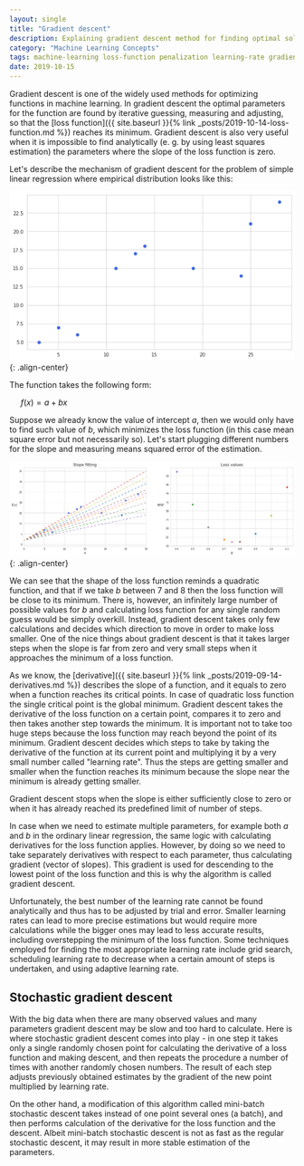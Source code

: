 ```yaml
---
layout: single
title: "Gradient descent"
description: Explaining gradient descent method for finding optimal solution
category: "Machine Learning Concepts"
tags: machine-learning loss-function penalization learning-rate gradient slope 
date: 2019-10-15
---
```


Gradient descent is one of the widely used methods for optimizing functions in machine learning. In gradient descent the optimal parameters for the function are found by iterative guessing, measuring and adjusting, so that the [loss function]({{ site.baseurl }}{% link _posts/2019-10-14-loss-function.md %}) reaches its minimum. Gradient descent is also very useful when it is impossible to find analytically (e. g. by using least squares estimation) the parameters where the slope of the loss function is zero.

Let's describe the mechanism of gradient descent for the problem of simple linear regression where empirical distribution looks like this:

![](/assets/images/concepts/some_linear_distribution.png){: .align-center}

The function takes the following form:

&nbsp;&nbsp;&nbsp;&nbsp;
$f(x) = a + bx$

Suppose we already know the value of intercept $a$, then we would only have to find such value of $b$, which minimizes the loss function (in this case mean square error but not necessarily so). Let's start plugging different numbers for the slope and measuring means squared error of the estimation.

![](/assets/images/concepts/loss_values_and_slope.png){: .align-center}

We can see that the shape of the loss function reminds a quadratic function, and that if we take $b$ between 7 and 8 then the loss function will be close to its minimum. There is, however, an infinitely large number of possible values for $b$ and calculating loss function for any single random guess would be simply overkill. Instead, gradient descent takes only few calculations and decides which direction to move in order to make loss smaller. One of the nice things about gradient descent is that it takes larger steps when the slope is far from zero and very small steps when it approaches the minimum of a loss function.

As we know, the [derivative]({{ site.baseurl }}{% link _posts/2019-09-14-derivatives.md %}) describes the slope of a function, and it equals to zero when a function reaches its critical points. In case of quadratic loss function the single critical point is the global minimum. Gradient descent takes the derivative of the loss function on a certain point, compares it to zero and then takes another step towards the minimum. It is important not to take too huge steps because the loss function may reach beyond the point of its minimum. Gradient descent decides which steps to take by taking the derivative of the function at its current point and multiplying it by a very small number called "learning rate". Thus the steps are getting smaller and smaller when the function reaches its minimum because the slope near the minimum is already getting smaller.

Gradient descent stops when the slope is either sufficiently close to zero or when it has already reached its predefined limit of number of steps.

In case when we need to estimate multiple parameters, for example both $a$ and $b$ in the ordinary linear regression, the same logic with calculating derivatives for the loss function applies. However, by doing so we need to take separately derivatives with respect to each parameter, thus calculating gradient (vector of slopes). This gradient is used for descending to the lowest point of the loss function and this is why the algorithm is called gradient descent.

Unfortunately, the best number of the learning rate cannot be found analytically and thus has to be adjusted by trial and error. Smaller learning rates can lead to more precise estimations but would require more calculations while the bigger ones may lead to less accurate results, including overstepping the minimum of the loss function. Some techniques employed for finding the most appropriate learning rate include grid search, scheduling learning rate to decrease when a certain amount of steps is undertaken, and using adaptive learning rate.

## Stochastic gradient descent

With the big data when there are many observed values and many parameters gradient descent may be slow and too hard to calculate. Here is where stochastic gradient descent comes into play - in one step it takes only a single randomly chosen point for calculating the derivative of a loss function and making descent, and then repeats the procedure a number of times with another randomly chosen numbers. The result of each step adjusts previously obtained estimates by the gradient of the new point multiplied by learning rate.

On the other hand, a modification of this algorithm called mini-batch stochastic descent takes instead of one point several ones (a batch), and then performs calculation of the derivative for the loss function and the descent. Albeit mini-batch stochastic descent is not as fast as the regular stochastic descent, it may result in more stable estimation of the parameters.